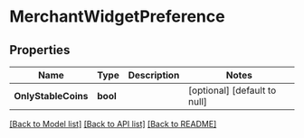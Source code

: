 # MerchantWidgetPreference

## Properties
Name | Type | Description | Notes
------------ | ------------- | ------------- | -------------
**OnlyStableCoins** | **bool** |  | [optional] [default to null]

[[Back to Model list]](../README.md#documentation-for-models) [[Back to API list]](../README.md#documentation-for-api-endpoints) [[Back to README]](../README.md)

